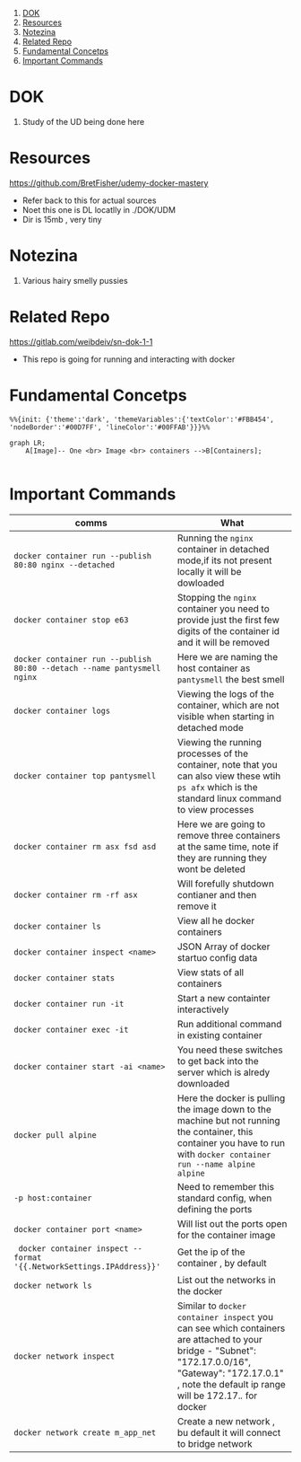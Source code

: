 1. [DOK](#dok)
2. [Resources](#resources)
3. [Notezina](#notezina)
4. [Related Repo](#related-repo)
5. [Fundamental Concetps](#fundamental-concetps)
6. [Important Commands](#important-commands)

# DOK

1. Study of the UD being done here

# Resources

https://github.com/BretFisher/udemy-docker-mastery

- Refer back to this for actual sources
- Noet this one is DL locatlly in ./DOK/UDM
- Dir is 15mb , very tiny

# Notezina

1. Various hairy smelly pussies

# Related Repo

https://gitlab.com/weibdeiv/sn-dok-1-1

- This repo is going for running and interacting with docker

# Fundamental Concetps

```mermaid
%%{init: {'theme':'dark', 'themeVariables':{'textColor':'#FBB454', 'nodeBorder':'#00D7FF', 'lineColor':'#00FFAB'}}}%% 

graph LR;
    A[Image]-- One <br> Image <br> containers -->B[Containers];
    
```

# Important Commands 

comms | What 
--- | --- 
`docker container run --publish 80:80 nginx --detached` | Running the `nginx` container in detached mode,if its not present locally it will be dowloaded 
`docker container stop e63` | Stopping the `nginx` container you need to provide just the first few digits of the container id and it will be removed
`docker container run --publish 80:80 --detach --name pantysmell nginx` | Here we are naming the host container as `pantysmell` the best smell
`docker container logs` | Viewing the logs of the container, which are not visible when starting in detached mode
`docker container top pantysmell` | Viewing the running processes of the container, note that you can also view these wtih `ps afx` which is the standard linux command to view processes
`docker container rm asx fsd asd` | Here we are going to remove three containers at the same time, note if they are running they wont be deleted 
`docker container rm -rf asx` | Will forefully shutdown contianer and then remove it
`docker container ls` | View all he docker containers
`docker container inspect <name>` | JSON Array of docker startuo config data
`docker container stats` | View stats of all containers
`docker container run -it` | Start a new containter interactively 
`docker container exec -it`| Run additional command in existing container
`docker container start -ai <name>` | You need these switches to get back into the server which is alredy downloaded 
`docker pull alpine` | Here the docker is pulling the image down to the machine but not running the container, this container you have to run with `docker container run --name alpine alpine`
`-p host:container` | Need to remember this standard config, when defining the ports 
`docker container port <name>` | Will list out the ports open for the container image
` docker container inspect --format '{{.NetworkSettings.IPAddress}}'` | Get the ip of the container , by default 
`docker network ls` | List out the networks in the docker
`docker network inspect` | Similar to `docker container inspect` you can see which containers are attached to your bridge - "Subnet": "172.17.0.0/16", "Gateway": "172.17.0.1" , note the default ip range will be 172.17.*.* for docker 
`docker network create m_app_net` | Create a new network , bu default it will connect to bridge network